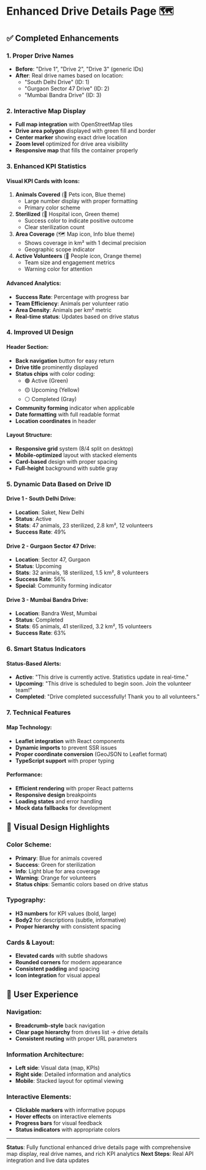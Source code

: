 # Enhanced Drive Details Page 🗺️

## ✅ Completed Enhancements

### 1. **Proper Drive Names**
- **Before**: "Drive 1", "Drive 2", "Drive 3" (generic IDs)
- **After**: Real drive names based on location:
  - "South Delhi Drive" (ID: 1)
  - "Gurgaon Sector 47 Drive" (ID: 2) 
  - "Mumbai Bandra Drive" (ID: 3)

### 2. **Interactive Map Display**
- **Full map integration** with OpenStreetMap tiles
- **Drive area polygon** displayed with green fill and border
- **Center marker** showing exact drive location
- **Zoom level** optimized for drive area visibility
- **Responsive map** that fills the container properly

### 3. **Enhanced KPI Statistics**

#### Visual KPI Cards with Icons:
1. **Animals Covered** (🐾 Pets icon, Blue theme)
   - Large number display with proper formatting
   - Primary color scheme
2. **Sterilized** (🏥 Hospital icon, Green theme)
   - Success color to indicate positive outcome
   - Clear sterilization count
3. **Area Coverage** (🗺️ Map icon, Info blue theme)
   - Shows coverage in km² with 1 decimal precision
   - Geographic scope indicator
4. **Active Volunteers** (👥 People icon, Orange theme)
   - Team size and engagement metrics
   - Warning color for attention

#### Advanced Analytics:
- **Success Rate**: Percentage with progress bar
- **Team Efficiency**: Animals per volunteer ratio
- **Area Density**: Animals per km² metric
- **Real-time status**: Updates based on drive status

### 4. **Improved UI Design**

#### Header Section:
- **Back navigation** button for easy return
- **Drive title** prominently displayed
- **Status chips** with color coding:
  - 🟢 Active (Green)
  - 🟡 Upcoming (Yellow)
  - ⚪ Completed (Gray)
- **Community forming** indicator when applicable
- **Date formatting** with full readable format
- **Location coordinates** in header

#### Layout Structure:
- **Responsive grid** system (8/4 split on desktop)
- **Mobile-optimized** layout with stacked elements
- **Card-based** design with proper spacing
- **Full-height** background with subtle gray

### 5. **Dynamic Data Based on Drive ID**

#### Drive 1 - South Delhi Drive:
- **Location**: Saket, New Delhi
- **Status**: Active
- **Stats**: 47 animals, 23 sterilized, 2.8 km², 12 volunteers
- **Success Rate**: 49%

#### Drive 2 - Gurgaon Sector 47 Drive:
- **Location**: Sector 47, Gurgaon
- **Status**: Upcoming
- **Stats**: 32 animals, 18 sterilized, 1.5 km², 8 volunteers
- **Success Rate**: 56%
- **Special**: Community forming indicator

#### Drive 3 - Mumbai Bandra Drive:
- **Location**: Bandra West, Mumbai
- **Status**: Completed
- **Stats**: 65 animals, 41 sterilized, 3.2 km², 15 volunteers
- **Success Rate**: 63%

### 6. **Smart Status Indicators**

#### Status-Based Alerts:
- **Active**: "This drive is currently active. Statistics update in real-time."
- **Upcoming**: "This drive is scheduled to begin soon. Join the volunteer team!"
- **Completed**: "Drive completed successfully! Thank you to all volunteers."

### 7. **Technical Features**

#### Map Technology:
- **Leaflet integration** with React components
- **Dynamic imports** to prevent SSR issues
- **Proper coordinate conversion** (GeoJSON to Leaflet format)
- **TypeScript support** with proper typing

#### Performance:
- **Efficient rendering** with proper React patterns
- **Responsive design** breakpoints
- **Loading states** and error handling
- **Mock data fallbacks** for development

## 🎨 Visual Design Highlights

### Color Scheme:
- **Primary**: Blue for animals covered
- **Success**: Green for sterilization
- **Info**: Light blue for area coverage
- **Warning**: Orange for volunteers
- **Status chips**: Semantic colors based on drive status

### Typography:
- **H3 numbers** for KPI values (bold, large)
- **Body2** for descriptions (subtle, informative)
- **Proper hierarchy** with consistent spacing

### Cards & Layout:
- **Elevated cards** with subtle shadows
- **Rounded corners** for modern appearance
- **Consistent padding** and spacing
- **Icon integration** for visual appeal

## 🚀 User Experience

### Navigation:
- **Breadcrumb-style** back navigation
- **Clear page hierarchy** from drives list → drive details
- **Consistent routing** with proper URL parameters

### Information Architecture:
- **Left side**: Visual data (map, KPIs)
- **Right side**: Detailed information and analytics
- **Mobile**: Stacked layout for optimal viewing

### Interactive Elements:
- **Clickable markers** with informative popups
- **Hover effects** on interactive elements
- **Progress bars** for visual feedback
- **Status indicators** with appropriate colors

---

**Status**: Fully functional enhanced drive details page with comprehensive map display, real drive names, and rich KPI analytics
**Next Steps**: Real API integration and live data updates
